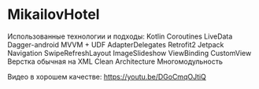 # MikailovHotel

Использованные технологии и подходы:
Kotlin 
Coroutines
﻿LiveData
﻿﻿Dagger-android
MVVM + UDF
﻿﻿AdapterDelegates
Retrofit2
Jetpack Navigation
SwipeRefreshLayout
ImageSlideshow
ViewBinding
CustomView
Верстка обычная на XML
Clean Architecture
Многомодульность

Видео в хорошем качестве: https://youtu.be/DGoCmqOJtiQ
